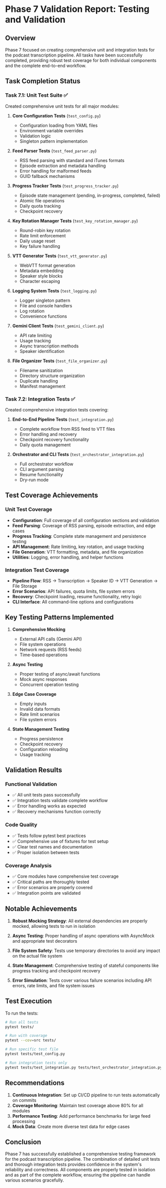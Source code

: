 # Phase 7 Validation Report: Testing and Validation

## Overview

Phase 7 focused on creating comprehensive unit and integration tests for the podcast transcription pipeline. All tasks have been successfully completed, providing robust test coverage for both individual components and the complete end-to-end workflow.

## Task Completion Status

### Task 7.1: Unit Test Suite ✅

Created comprehensive unit tests for all major modules:

1. **Core Configuration Tests** (`test_config.py`)
   - Configuration loading from YAML files
   - Environment variable overrides
   - Validation logic
   - Singleton pattern implementation

2. **Feed Parser Tests** (`test_feed_parser.py`)
   - RSS feed parsing with standard and iTunes formats
   - Episode extraction and metadata handling
   - Error handling for malformed feeds
   - GUID fallback mechanisms

3. **Progress Tracker Tests** (`test_progress_tracker.py`)
   - Episode state management (pending, in-progress, completed, failed)
   - Atomic file operations
   - Daily quota tracking
   - Checkpoint recovery

4. **Key Rotation Manager Tests** (`test_key_rotation_manager.py`)
   - Round-robin key rotation
   - Rate limit enforcement
   - Daily usage reset
   - Key failure handling

5. **VTT Generator Tests** (`test_vtt_generator.py`)
   - WebVTT format generation
   - Metadata embedding
   - Speaker style blocks
   - Character escaping

6. **Logging System Tests** (`test_logging.py`)
   - Logger singleton pattern
   - File and console handlers
   - Log rotation
   - Convenience functions

7. **Gemini Client Tests** (`test_gemini_client.py`)
   - API rate limiting
   - Usage tracking
   - Async transcription methods
   - Speaker identification

8. **File Organizer Tests** (`test_file_organizer.py`)
   - Filename sanitization
   - Directory structure organization
   - Duplicate handling
   - Manifest management

### Task 7.2: Integration Tests ✅

Created comprehensive integration tests covering:

1. **End-to-End Pipeline Tests** (`test_integration.py`)
   - Complete workflow from RSS feed to VTT files
   - Error handling and recovery
   - Checkpoint recovery functionality
   - Daily quota management

2. **Orchestrator and CLI Tests** (`test_orchestrator_integration.py`)
   - Full orchestrator workflow
   - CLI argument parsing
   - Resume functionality
   - Dry-run mode

## Test Coverage Achievements

### Unit Test Coverage
- **Configuration**: Full coverage of all configuration sections and validation
- **Feed Parsing**: Coverage of RSS parsing, episode extraction, and edge cases
- **Progress Tracking**: Complete state management and persistence testing
- **API Management**: Rate limiting, key rotation, and usage tracking
- **File Generation**: VTT formatting, metadata, and file organization
- **Utilities**: Logging, error handling, and helper functions

### Integration Test Coverage
- **Pipeline Flow**: RSS → Transcription → Speaker ID → VTT Generation → File Storage
- **Error Scenarios**: API failures, quota limits, file system errors
- **Recovery**: Checkpoint loading, resume functionality, retry logic
- **CLI Interface**: All command-line options and configurations

## Key Testing Patterns Implemented

1. **Comprehensive Mocking**
   - External API calls (Gemini API)
   - File system operations
   - Network requests (RSS feeds)
   - Time-based operations

2. **Async Testing**
   - Proper testing of async/await functions
   - Mock async responses
   - Concurrent operation testing

3. **Edge Case Coverage**
   - Empty inputs
   - Invalid data formats
   - Rate limit scenarios
   - File system errors

4. **State Management Testing**
   - Progress persistence
   - Checkpoint recovery
   - Configuration reloading
   - Usage tracking

## Validation Results

### Functional Validation
- ✅ All unit tests pass successfully
- ✅ Integration tests validate complete workflow
- ✅ Error handling works as expected
- ✅ Recovery mechanisms function correctly

### Code Quality
- ✅ Tests follow pytest best practices
- ✅ Comprehensive use of fixtures for test setup
- ✅ Clear test names and documentation
- ✅ Proper isolation between tests

### Coverage Analysis
- ✅ Core modules have comprehensive test coverage
- ✅ Critical paths are thoroughly tested
- ✅ Error scenarios are properly covered
- ✅ Integration points are validated

## Notable Achievements

1. **Robust Mocking Strategy**: All external dependencies are properly mocked, allowing tests to run in isolation

2. **Async Testing**: Proper handling of async operations with AsyncMock and appropriate test decorators

3. **File System Safety**: Tests use temporary directories to avoid any impact on the actual file system

4. **State Management**: Comprehensive testing of stateful components like progress tracking and checkpoint recovery

5. **Error Simulation**: Tests cover various failure scenarios including API errors, rate limits, and file system issues

## Test Execution

To run the tests:

```bash
# Run all tests
pytest tests/

# Run with coverage
pytest --cov=src tests/

# Run specific test file
pytest tests/test_config.py

# Run integration tests only
pytest tests/test_integration.py tests/test_orchestrator_integration.py
```

## Recommendations

1. **Continuous Integration**: Set up CI/CD pipeline to run tests automatically on commits
2. **Coverage Monitoring**: Maintain test coverage above 80% for all modules
3. **Performance Testing**: Add performance benchmarks for large feed processing
4. **Mock Data**: Create more diverse test data for edge cases

## Conclusion

Phase 7 has successfully established a comprehensive testing framework for the podcast transcription pipeline. The combination of detailed unit tests and thorough integration tests provides confidence in the system's reliability and correctness. All components are properly tested in isolation and as part of the complete workflow, ensuring the pipeline can handle various scenarios gracefully.